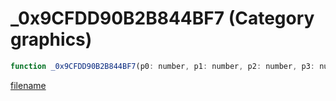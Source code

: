 # _0x9CFDD90B2B844BF7 (Category graphics)

```js
function _0x9CFDD90B2B844BF7(p0: number, p1: number, p2: number, p3: number, p4: number): void
```

[filename](_0x9CFDD90B2B844BF7_m.md ':include')